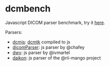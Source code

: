 # dcmbench
Javascript DICOM parser benchmark, try it [here](http://ivmartel.github.io/dcmbench).

Parsers:
* [dcmjs](https://github.com/commontk/dcmjs): [dcmtk](http://dicom.offis.de/dcmtk.php.en) compiled to js
* [dicomParser](https://github.com/chafey/dicomParser): js parser by @chafey
* [dwv](https://github.com/ivmartel/dwv): js parser by @ivmartel
* [daikon](https://github.com/rii-mango/Daikon): js parser of the @rii-mango project
